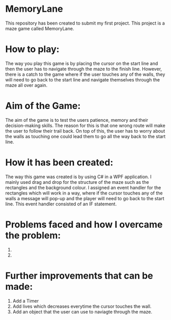 # MemoryLane
This repository has been created to submit my first project. This project is a maze game called MemoryLane.

# How to play:

The way you play this game is by placing the cursor on the start line and then the user has to navigate through the maze to the finish line. However, there is a catch to the game where if the user touches any of the walls, they will need to go back to the start line and navigate themselves through the maze all over again.

# Aim of the Game:

The aim of the game is to test the users patience, memory and their decision-making skills. The reason for this is that one wrong route will make the user to follow their trail back. On top of this, the user has to worry about the walls as touching one could lead them to go all the way back to the start line. 

# How it has been created:

The way this game was created is by using C# in a WPF application. I mainly used drag and drop for the structure of the maze such as the rectangles and the background colour. I assigned an event handler for the rectangles which will work in a way, where if the cursor touches any of the walls a message will pop-up and the player will need to go back to the start line. This event handler consisted of an IF statement.

# Problems faced and how I overcame the problem:
1.
2.

# Further improvements that can be made:
1. Add a Timer
2. Add lives which decreases everytime the cursor touches the wall.
3. Add an object that the user can use to naviagte through the maze.
